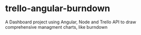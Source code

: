 # trello-angular-burndown
A Dashboard project using Angular, Node and Trello API to draw comprehensive managment charts, like burndown
